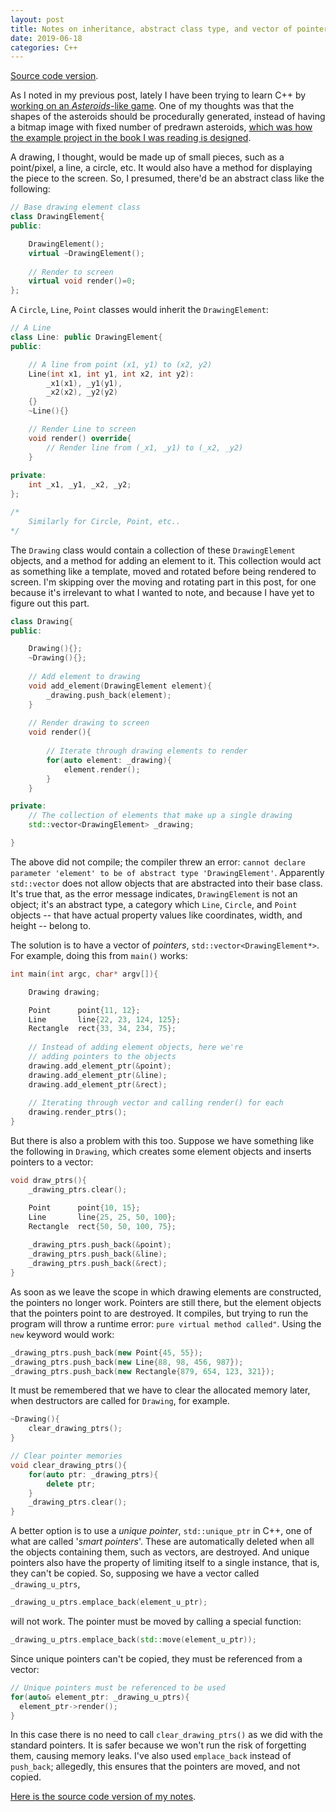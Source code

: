 ```yaml
---
layout: post
title: Notes on inheritance, abstract class type, and vector of pointers in C++
date: 2019-06-18
categories: C++
---
```


[Source code version](https://github.com/liamst19/notes-ptr-vector/blob/master/ptr-notes.cpp).


As I noted in my previous post, lately I have been trying to learn C++ by [working on an *Asteroids*-like game](https://github.com/liamst19/asteroids-study). One of my thoughts was that the shapes of the asteroids should be procedurally generated, instead of having a bitmap image with fixed number of predrawn asteroids, [which was how the example project in the book I was reading is designed](https://github.com/gameprogcpp/code/tree/master/Chapter03).

<!--more-->

A drawing, I thought, would be made up of small pieces, such as a point/pixel, a line, a circle, etc. It would also have a method for displaying the piece to the screen. So, I presumed, there'd be an abstract class like the following:

```c++
// Base drawing element class
class DrawingElement{
public:

    DrawingElement();
    virtual ~DrawingElement();
    
    // Render to screen
    virtual void render()=0;
};
```

A `Circle`, `Line`, `Point` classes would inherit the `DrawingElement`:

```c++
// A Line
class Line: public DrawingElement{
public:

    // A line from point (x1, y1) to (x2, y2)
    Line(int x1, int y1, int x2, int y2):
        _x1(x1), _y1(y1), 
        _x2(x2), _y2(y2)
    {}
    ~Line(){}

    // Render Line to screen
    void render() override{
        // Render line from (_x1, _y1) to (_x2, _y2)
    }
    
private: 
    int _x1, _y1, _x2, _y2;
};

/* 
    Similarly for Circle, Point, etc.. 
*/
```

The `Drawing` class would contain a collection of these `DrawingElement` objects, and a method for adding an element to it. This collection would act as something like a template, moved and rotated before being rendered to screen. I'm skipping over the moving and rotating part in this post, for one because it's irrelevant to what I wanted to note, and because I have yet to figure out this part.

```c++
class Drawing{
public:

    Drawing(){};
    ~Drawing(){};
    
    // Add element to drawing
    void add_element(DrawingElement element){
        _drawing.push_back(element);
    }
    
    // Render drawing to screen
    void render(){
    
        // Iterate through drawing elements to render
        for(auto element: _drawing){
            element.render();
        }
    }

private:
    // The collection of elements that make up a single drawing
    std::vector<DrawingElement> _drawing;

}
```

The above did not compile; the compiler threw an error: `cannot declare parameter 'element' to be of abstract type 'DrawingElement'`. Apparently `std::vector` does not allow objects that are abstracted into their base class. It's true that, as the error message indicates, `DrawingElement` is not an object; it's an abstract type, a category which `Line`, `Circle`, and `Point` objects -- that have actual property values like coordinates, width, and height -- belong to.

The solution is to have a vector of *pointers*, `std::vector<DrawingElement*>`. For example, doing this from `main()` works:

```c++
int main(int argc, char* argv[]){

    Drawing drawing;

    Point      point{11, 12};
    Line       line{22, 23, 124, 125};
    Rectangle  rect{33, 34, 234, 75};
    
    // Instead of adding element objects, here we're 
    // adding pointers to the objects
    drawing.add_element_ptr(&point);
    drawing.add_element_ptr(&line);
    drawing.add_element_ptr(&rect);
    
    // Iterating through vector and calling render() for each
    drawing.render_ptrs();
}
```

But there is also a problem with this too. Suppose we have something like the following in `Drawing`, which creates some element objects and inserts pointers to a vector:

```c++
void draw_ptrs(){
    _drawing_ptrs.clear();

    Point      point{10, 15};
    Line       line{25, 25, 50, 100};
    Rectangle  rect{50, 50, 100, 75};
    
    _drawing_ptrs.push_back(&point);
    _drawing_ptrs.push_back(&line);
    _drawing_ptrs.push_back(&rect);
}
```

As soon as we leave the scope in which drawing elements are constructed, the pointers no longer work. Pointers are still there, but the element objects that the pointers point to are destroyed. It compiles, but trying to run the program will throw a runtime error: `pure virtual method called"`. Using the `new` keyword would work:

```c++
_drawing_ptrs.push_back(new Point{45, 55});
_drawing_ptrs.push_back(new Line{88, 98, 456, 987});
_drawing_ptrs.push_back(new Rectangle{879, 654, 123, 321});
```

It must be remembered that we have to clear the allocated memory later, when destructors are called for `Drawing`, for example.

```c++
~Drawing(){
    clear_drawing_ptrs();
}

// Clear pointer memories
void clear_drawing_ptrs(){
    for(auto ptr: _drawing_ptrs){
        delete ptr;
    }
    _drawing_ptrs.clear();
}
```

A better option is to use a *unique pointer*, `std::unique_ptr` in C++, one of what are called '*smart pointers*'. These are automatically deleted when all the objects containing them, such as vectors, are destroyed. And unique pointers also have the property of limiting itself to a single instance, that is, they can't be copied. So, supposing we have a vector called `_drawing_u_ptrs`,

```c++
_drawing_u_ptrs.emplace_back(element_u_ptr);
```

will not work. The pointer must be moved by calling a special function:

```c++
_drawing_u_ptrs.emplace_back(std::move(element_u_ptr));
```

Since unique pointers can't be copied, they must be referenced from a vector:

```c++
// Unique pointers must be referenced to be used
for(auto& element_ptr: _drawing_u_ptrs){
  element_ptr->render();
}
```

In this case there is no need to call `clear_drawing_ptrs()` as we did with the standard pointers. It is safer because we won't run the risk of forgetting them, causing memory leaks. I've also used `emplace_back` instead of `push_back`; allegedly, this ensures that the pointers are moved, and not copied.

[Here is the source code version of my notes](https://github.com/liamst19/notes-ptr-vector/blob/master/ptr-notes.cpp).
